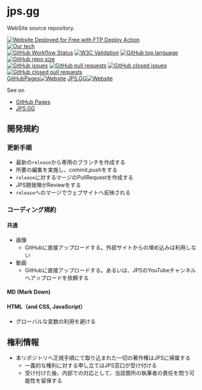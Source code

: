 # jps.gg
WebSite source repository.  

[<img alt="Website Deployed for Free with FTP Deploy Action" src="https://img.shields.io/badge/Website deployed for free with-FTP DEPLOY ACTION-%3CCOLOR%3E?style=for-the-badge&color=297FA9">](https://github.com/SamKirkland/FTP-Deploy-Action)  
[![Our tech](https://skillicons.dev/icons?i=html,css,nodejs,react,discord,git,githubactions,idea,vscode)](https://github.com/JavaJava19/jps.gg/tree/release/source)  
[![GitHub Workflow Status](https://img.shields.io/github/actions/workflow/status/JavaJava19/jps.gg/push-then-build.yml)](https://github.com/JavaJava19/jps.gg/actions/workflows/push-then-build.yml)
[![W3C Validation](https://img.shields.io/w3c-validation/html?targetUrl=https%3A%2F%2Fjps.gg%2F)](https://validator.w3.org/nu/?doc=https%3A%2F%2Fjps.gg%2F)
[![GitHub top language](https://img.shields.io/github/languages/top/JavaJava19/jps.gg)](https://github.com/JavaJava19/jps.gg)
[![GitHub repo size](https://img.shields.io/github/repo-size/JavaJava19/jps.gg)](https://github.com/JavaJava19/jps.gg)  
[![GitHub issues](https://img.shields.io/github/issues/JavaJava19/jps.gg)](https://github.com/JavaJava19/jps.gg/issues)
[![GitHub pull requests](https://img.shields.io/github/issues-pr/JavaJava19/jps.gg)](https://github.com/JavaJava19/jps.gg/pulls)
[![GitHub closed issues](https://img.shields.io/github/issues-closed-raw/JavaJava19/jps.gg)](https://github.com/JavaJava19/jps.gg/issues?q=is%3Aissue+is%3Aclosed)
[![GitHub closed pull requests](https://img.shields.io/github/issues-pr-closed-raw/JavaJava19/jps.gg)](https://github.com/JavaJava19/jps.gg/pulls?q=is%3Apr+is%3Aclosed)  
[GitHubPages![Website](https://img.shields.io/website?down_color=orange&down_message=down&up_color=green&up_message=enable&url=https%3A%2F%2Fwww.jps.gg)](https://JavaJava19.github.io/jps.gg)
[JPS.GG![Website](https://img.shields.io/website?down_color=orange&down_message=down&up_color=green&up_message=enable&url=https%3A%2F%2Fjps.gg)](https://jps.gg/)

See on
- [GitHub Pages](https://javajava19.github.io/jps.gg/)
- [JPS.GG](https://jps.gg/)

## 開発規約
### 更新手順
+ 最新の`release`から専用のブランチを作成する
+ 所要の編集を実施し、commit,pushをする
+ `release`に対するマージのPullRequestを作成する
+ JPS開発陣がReviewをする
+ `release`へのマージでウェブサイトへ反映される

### コーディング規約
#### 共通
- 画像
  - GitHubに直接アップロードする。外部サイトからの埋め込みは利用しない
- 動画
  - GitHubに直接アップロードする。あるいは、JPSのYouTubeチャンネルへアップロードを依頼する
#### MD (Mark Down)

#### HTML（and CSS, JavaScript）
- グローバルな変数の利用を避ける

## 権利情報
- 本リポジトリへ正規手順にて取り込まれた一切の著作権はJPSに帰属する
  - 一義的な権利に対する申し立てはJPS窓口が受け付ける
  - 受け付けた後、内部での対応として、当該箇所の執筆者の責任を問う可能性を留保する



